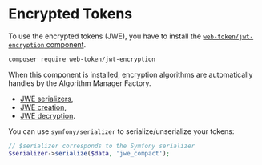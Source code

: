 # Encrypted Tokens

To use the encrypted tokens (JWE), you have to install the [`web-token/jwt-encryption` component](https://github.com/web-token/jwt-encryption).

```bash
composer require web-token/jwt-encryption
```

When this component is installed, encryption algorithms are automatically handles by the Algorithm Manager Factory.

* [JWE serializers](jwe-serializers.md),
* [JWE creation](jwe-creation.md),
* [JWE decryption](jwe-decryption.md).

You can use `symfony/serializer` to serialize/unserialize your tokens:

```php
// $serializer corresponds to the Symfony serializer
$serializer->serialize($data, 'jwe_compact');
```

